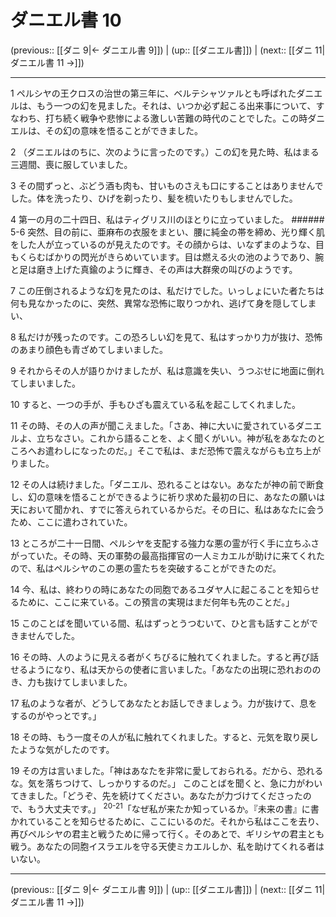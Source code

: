 # ダニエル書 10

(previous:: [[ダニ 9|← ダニエル書 9]]) | (up:: [[ダニエル書]]) | (next:: [[ダニ 11|ダニエル書 11 →]])

***


1 ペルシヤの王クロスの治世の第三年に、ベルテシャツァルとも呼ばれたダニエルは、もう一つの幻を見ました。それは、いつか必ず起こる出来事について、すなわち、打ち続く戦争や悲惨による激しい苦難の時代のことでした。この時ダニエルは、その幻の意味を悟ることができました。 

2 （ダニエルはのちに、次のように言ったのです。）この幻を見た時、私はまる三週間、喪に服していました。 

3 その間ずっと、ぶどう酒も肉も、甘いものさえも口にすることはありませんでした。体を洗ったり、ひげを剃ったり、髪を梳いたりもしませんでした。 

4 第一の月の二十四日、私はティグリス川のほとりに立っていました。 ###### 5-6 突然、目の前に、亜麻布の衣服をまとい、腰に純金の帯を締め、光り輝く肌をした人が立っているのが見えたのです。その顔からは、いなずまのような、目もくらむばかりの閃光がきらめいています。目は燃える火の池のようであり、腕と足は磨き上げた真鍮のように輝き、その声は大群衆の叫びのようです。 

7 この圧倒されるような幻を見たのは、私だけでした。いっしょにいた者たちは何も見なかったのに、突然、異常な恐怖に取りつかれ、逃げて身を隠してしまい、 

8 私だけが残ったのです。この恐ろしい幻を見て、私はすっかり力が抜け、恐怖のあまり顔色も青ざめてしまいました。 

9 それからその人が語りかけましたが、私は意識を失い、うつぶせに地面に倒れてしまいました。 

10 すると、一つの手が、手もひざも震えている私を起こしてくれました。 

11 その時、その人の声が聞こえました。「さあ、神に大いに愛されているダニエルよ、立ちなさい。これから語ることを、よく聞くがいい。神が私をあなたのところへお遣わしになったのだ。」そこで私は、まだ恐怖で震えながらも立ち上がりました。 

12 その人は続けました。「ダニエル、恐れることはない。あなたが神の前で断食し、幻の意味を悟ることができるように祈り求めた最初の日に、あなたの願いは天において聞かれ、すでに答えられているからだ。その日に、私はあなたに会うため、ここに遣わされていた。 

13 ところが二十一日間、ペルシヤを支配する強力な悪の霊が行く手に立ちふさがっていた。その時、天の軍勢の最高指揮官の一人ミカエルが助けに来てくれたので、私はペルシヤのこの悪の霊たちを突破することができたのだ。 

14 今、私は、終わりの時にあなたの同胞であるユダヤ人に起こることを知らせるために、ここに来ている。この預言の実現はまだ何年も先のことだ。」 

15 このことばを聞いている間、私はずっとうつむいて、ひと言も話すことができませんでした。 

16 その時、人のように見える者がくちびるに触れてくれました。すると再び話せるようになり、私は天からの使者に言いました。「あなたの出現に恐れおののき、力も抜けてしまいました。 

17 私のような者が、どうしてあなたとお話しできましょう。力が抜けて、息をするのがやっとです。」 

18 その時、もう一度その人が私に触れてくれました。すると、元気を取り戻したような気がしたのです。 

19 その方は言いました。「神はあなたを非常に愛しておられる。だから、恐れるな。気を落ちつけて、しっかりするのだ。」 このことばを聞くと、急に力がわいてきました。「どうぞ、先を続けてください。あなたが力づけてくださったので、もう大丈夫です。」 <sup class="versenum">20-21</sup>「なぜ私が来たか知っているか。『未来の書』に書かれていることを知らせるために、ここにいるのだ。それから私はここを去り、再びペルシヤの君主と戦うために帰って行く。そのあとで、ギリシヤの君主とも戦う。あなたの同胞イスラエルを守る天使ミカエルしか、私を助けてくれる者はいない。

***

(previous:: [[ダニ 9|← ダニエル書 9]]) | (up:: [[ダニエル書]]) | (next:: [[ダニ 11|ダニエル書 11 →]])
